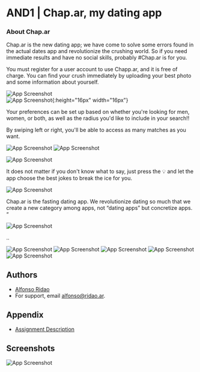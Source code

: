 
# AND1 | Chap.ar, my dating app



### About Chap.ar
Chap.ar is the new dating app; we have come to solve some errors found in the actual dates app and revolutionize the crushing world. So if you need immediate results and have no social skills, probably #Chap.ar is for you.

You must register for a user account to use Chapp.ar, and it is free of charge. You can find your crush immediately by uploading your best photo and some information about yourself.

![App Screenshot](https://github.com/fonCki/Chappar1.0/blob/b4d4e5834e8c0ba5e12b3e555bf4339c279f92bf/resources/Screen_Recording_2022-12-04_at_11_27_52_AM_AdobeExpress.gif) \
![App Screenshot](https://github.com/fonCki/Chappar1.0/blob/cab328cb217930ad35d8ecb8ef2eb2e2640ba47f/resources/Screenshot%202022-12-04%20at%2011.27.35%20AM.png){:height="16px" width="16px"}


Your preferences can be set up based on whether you're looking for men, women, or both, as well as the radius you'd like to include in your search!!


By swiping left or right, you'll be able to access as many matches as you want.

![App Screenshot](https://github.com/fonCki/Chappar1.0/blob/b4d4e5834e8c0ba5e12b3e555bf4339c279f92bf/resources/Screen_Recording_2022-12-04_at_11_27_52_AM_AdobeExpress.gif) ![App Screenshot](https://github.com/fonCki/Chappar1.0/blob/b4d4e5834e8c0ba5e12b3e555bf4339c279f92bf/resources/Screen_Recording_2022-12-04_at_11_27_52_AM_AdobeExpress.gif)


![App Screenshot](https://github.com/fonCki/Chappar1.0/blob/cab328cb217930ad35d8ecb8ef2eb2e2640ba47f/resources/Screenshot%202022-12-04%20at%2011.49.08%20AM.png)

It does not matter if you don't know what to say, just press the 💡 and let the app choose the best jokes to break the ice for you.

![App Screenshot](https://github.com/fonCki/Chappar1.0/blob/cab328cb217930ad35d8ecb8ef2eb2e2640ba47f/resources/Screenshot%202022-12-04%20at%2011.49.21%20AM.png)

Chap.ar is the fasting dating app. We revolutionize dating so much that we create a new category among apps, not “dating apps” but concretize apps. “

![App Screenshot](https://github.com/fonCki/Chappar1.0/blob/cab328cb217930ad35d8ecb8ef2eb2e2640ba47f/resources/Screenshot%202022-12-04%20at%2011.50.18%20AM.png)


..

![App Screenshot](https://github.com/fonCki/Chappar1.0/blob/cab328cb217930ad35d8ecb8ef2eb2e2640ba47f/resources/Screenshot%202022-12-04%20at%2011.50.31%20AM.png)
![App Screenshot](https://github.com/fonCki/Chappar1.0/blob/cab328cb217930ad35d8ecb8ef2eb2e2640ba47f/resources/Screenshot%202022-12-04%20at%2011.50.45%20AM.png)
![App Screenshot](https://github.com/fonCki/Chappar1.0/blob/cab328cb217930ad35d8ecb8ef2eb2e2640ba47f/resources/Screenshot%202022-12-04%20at%2011.51.01%20AM.png)
![App Screenshot](https://github.com/fonCki/Chappar1.0/blob/cab328cb217930ad35d8ecb8ef2eb2e2640ba47f/resources/Screenshot%202022-12-04%20at%2011.51.30%20AM.png)
![App Screenshot](https://github.com/fonCki/Chappar1.0/blob/cab328cb217930ad35d8ecb8ef2eb2e2640ba47f/resources/Screenshot%202022-12-04%20at%2011.53.52%20AM.png)




## Authors

- [Alfonso Ridao](https://alfonso.ridao.ar)
- For support, email alfonso@ridao.ar.


## Appendix


- [Assignment Description](https://github.com/fonCki/BinarySearchTree/blob/a785444af118b6ae020ac83fc2ee1d95ef72bc83/extras/Assignment%20%20BST%20with%20a%20rebalance%20operation.pdf)
## Screenshots

![App Screenshot](https://github.com/fonCki/Chappar1.0/blob/b4d4e5834e8c0ba5e12b3e555bf4339c279f92bf/resources/Screen_Recording_2022-12-04_at_11_27_52_AM_AdobeExpress.gif)





